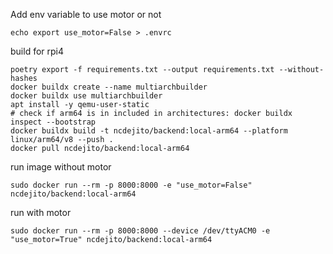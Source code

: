 Add env variable to use motor or not
```
echo export use_motor=False > .envrc
```

build for rpi4
```
poetry export -f requirements.txt --output requirements.txt --without-hashes
docker buildx create --name multiarchbuilder
docker buildx use multiarchbuilder
apt install -y qemu-user-static
# check if arm64 is in included in architectures: docker buildx inspect --bootstrap
docker buildx build -t ncdejito/backend:local-arm64 --platform linux/arm64/v8 --push .
docker pull ncdejito/backend:local-arm64
```

run image without motor
```
sudo docker run --rm -p 8000:8000 -e "use_motor=False" ncdejito/backend:local-arm64
```

run with motor
```
sudo docker run --rm -p 8000:8000 --device /dev/ttyACM0 -e "use_motor=True" ncdejito/backend:local-arm64
```